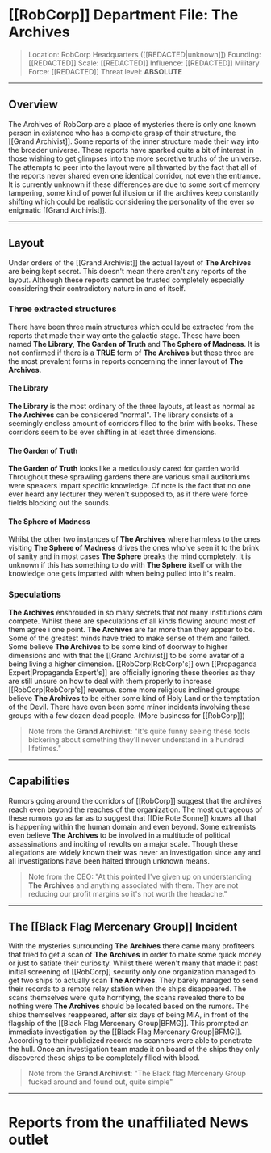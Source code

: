 
# [[RobCorp]] Department File: The Archives

>Location: RobCorp Headquarters ([[REDACTED|unknown]])
>Founding: [[REDACTED]]
>Scale: [[REDACTED]]
>Influence: [[REDACTED]]
>Military Force: [[REDACTED]]
>Threat level: **ABSOLUTE**

---

## Overview

The Archives of RobCorp are a place of mysteries there is only one known person in existence who has a complete grasp of their structure, the [[Grand Archivist]].  Some reports of the inner structure made their way into the broader universe. These reports have sparked quite a bit of interest in those wishing to get glimpses into the more secretive truths of the universe. The attempts to peer into the layout were all thwarted by the fact that all of the reports never shared even one identical corridor, not even the entrance. It is currently unknown if these differences are due to some sort of memory tampering, some kind of powerful illusion or if the archives keep constantly shifting which could be realistic  considering the personality of the ever so enigmatic [[Grand Archivist]]. 

---

## Layout

Under orders of the [[Grand Archivist]] the actual layout of **The Archives** are being kept secret. This doesn't mean there aren't any reports of the layout. Although these reports cannot be trusted completely especially considering their contradictory nature in and of itself. 

### Three extracted structures

 There have been three main structures which could be extracted from the reports that made their way onto the galactic stage. These have been named **The Library**, **The Garden of Truth** and **The Sphere of Madness**. It is not confirmed if there is a **TRUE** form of **The Archives** but these three are the most prevalent forms in reports concerning the inner layout of **The Archives**.

#### The Library 

**The Library** is the most ordinary of the three layouts, at least as normal as **The Archives** can be considered "normal". The library consists of a seemingly endless amount of corridors filled to the brim with books. These corridors seem to be ever shifting in at least three dimensions.

#### The Garden of Truth

**The Garden of Truth** looks like a meticulously cared for garden world. Throughout these sprawling gardens there are various small auditoriums were speakers impart specific knowledge. Of note is the fact that no one ever heard any lecturer they weren't supposed to, as if there were force fields blocking out the sounds.  

#### The Sphere of Madness

Whilst the other two instances of **The Archives** where harmless to the ones visiting **The Sphere of Madness** drives the ones who've seen it to the brink of sanity and in most cases **The Sphere** breaks the mind completely. It is unknown if this has something to do with **The Sphere** itself or with the knowledge one gets imparted with when being pulled into it's realm.  

### Speculations

**The Archives** enshrouded in so many secrets that not many institutions cam compete.  Whilst there are speculations of all kinds flowing around most of them agree i one point. **The Archives** are far more than they appear to be. Some of the greatest minds have tried to make sense of them and failed. Some believe **The Archives** to be some kind of doorway to higher dimensions and with that the [[Grand Archivist]] to be some avatar of a being living a higher dimension. [[RobCorp|RobCorp's]] own [[Propaganda Expert|Propaganda Expert's]] are officially ignoring these theories as they are still unsure on how to deal with them properly to increase [[RobCorp|RobCorp's]] revenue. some more religious inclined groups believe **The Archives** to be either some kind of Holy Land or the temptation of the Devil. There have even been some minor incidents involving these groups with a few dozen dead people. (More business for [[RobCorp]]) 

>Note from the **Grand Archivist**:
	"It's quite funny seeing these fools bickering about something they'll never understand in a hundred lifetimes." 

---

## Capabilities 

Rumors going around the corridors of [[RobCorp]] suggest that the archives reach even beyond the reaches of the organization. The most outrageous of these rumors go as far as to suggest that [[Die Rote Sonne]] knows all that is happening within the human domain and even beyond.  Some extremists even believe **The Archives** to be involved in a multitude of political assassinations and inciting of revolts on a major scale. Though these allegations are widely known their was never an investigation since any and all investigations have been halted through unknown means.

>Note from the CEO:
>	"At this pointed I've given up on understanding **The Archives** and anything associated with them. They are not reducing our profit margins so it's not worth the headache."

---

## The [[Black Flag Mercenary Group]] Incident

With the mysteries surrounding **The Archives** there came many profiteers that tried to get a scan of **The Archives** in order to make some quick money or just to satiate their curiosity. Whilst there weren't many that made it past initial screening of [[RobCorp]] security only one organization managed to get two ships to actually scan **The Archives**. They barely managed to send their records to a remote relay station when the ships disappeared. The scans themselves were quite horrifying, the scans revealed there to be nothing were **The Archives** should be located based on the rumors. The ships themselves reappeared, after six days of being MIA, in front of the flagship of the [[Black Flag Mercenary Group|BFMG]]. This prompted an immediate investigation by the [[Black Flag Mercenary Group|BFMG]]. According to their publicized records no scanners were able to penetrate the hull. Once an investigation team made it on board of the ships they only discovered these ships to be completely filled with blood. 
 
>Note from the **Grand Archivist**:
	"The Black flag Mercenary Group fucked around and found out, quite simple"

--- 

# Reports from the unaffiliated News outlet